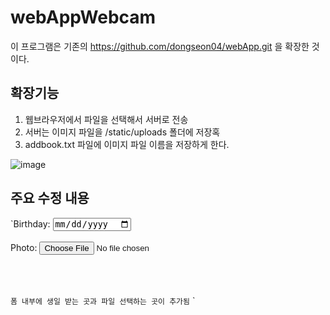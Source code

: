 # webAppWebcam
이 프로그램은 기존의 https://github.com/dongseon04/webApp.git 을 확장한 것이다.
## 확장기능
1. 웹브라우저에서 파일을 선택해서 서버로 전송
2. 서버는 이미지 파일을 /static/uploads 폴더에 저장혹
3. addbook.txt 파일에 이미지 파일 이름을 저장하게 한다.
   
![image](https://github.com/user-attachments/assets/b606d9d5-2daf-4c99-97b3-9b7edc78d932)

## 주요 수정 내용

`<label for="birthday">Birthday:</label>
      <input type="date" id="birthday" name="pybirthday" required>
      <br><br>
      <label for="photo">Photo:</label>
      <input type="file" id="photo" name="pyphoto" accept="image/*" onchange="previewImage(event)">
      <br><br>
      <img id="photoPreview" src="#" alt="Image Preview" style="display:none; max-width: 200px; max-height: 200px;">
      <br><br>

`
폼 내부에 생일 받는 곳과 파일 선택하는 곳이 추가됨
`  <script>
    function previewImage(event) {
        const photoPreview = document.getElementById('photoPreview');
        const file = event.target.files[0];
        if (file) {
            const reader = new FileReader();
            reader.onload = function(e) {
                photoPreview.src = e.target.result;
                photoPreview.style.display = 'block';
            };
            reader.readAsDataURL(file);
        } else {
            photoPreview.src = '#';
            photoPreview.style.display = 'none';
        }
    }
  </script>
  `
  





  

